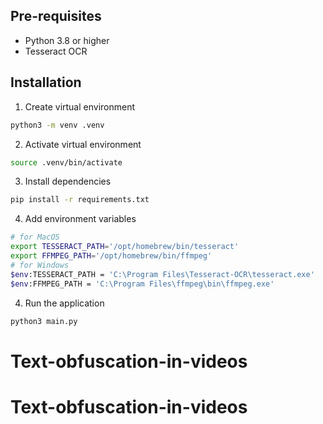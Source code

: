 ## Pre-requisites
- Python 3.8 or higher
- Tesseract OCR

## Installation

1. Create virtual environment
```bash
python3 -m venv .venv
```

2. Activate virtual environment
```bash
source .venv/bin/activate
```

3. Install dependencies
```bash
pip install -r requirements.txt
```

4. Add environment variables
```bash
# for MacOS
export TESSERACT_PATH='/opt/homebrew/bin/tesseract'
export FFMPEG_PATH='/opt/homebrew/bin/ffmpeg'
# for Windows
$env:TESSERACT_PATH = 'C:\Program Files\Tesseract-OCR\tesseract.exe'
$env:FFMPEG_PATH = 'C:\Program Files\ffmpeg\bin\ffmpeg.exe'
```

4. Run the application
```bash
python3 main.py
```
# Text-obfuscation-in-videos
# Text-obfuscation-in-videos
